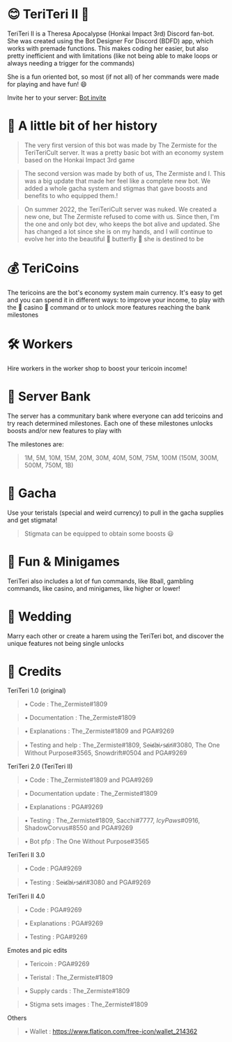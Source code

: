 # 😊 TeriTeri II 🥒
TeriTeri II is a Theresa Apocalypse (Honkai Impact 3rd) Discord fan-bot. She was created using the Bot Designer For Discord (BDFD) app, which works with premade functions. This makes coding her easier, but also pretty inefficient and with limitations (like not being able to make loops or always needing a trigger for the commands)

She is a fun oriented bot, so most (if not all) of her commands were made for playing and have fun! 😄

Invite her to your server: [Bot invite](https://discord.com/oauth2/authorize?client_id=1000123818930622546&scope=bot%20applications.commands&permissions=2145910143)
# 📖 A little bit of her history 
> The very first version of this bot was made by The Zermiste for the TeriTeriCult server. It was a pretty basic bot with an economy system based on the Honkai Impact 3rd game

> The second version was made by both of us, The Zermiste and I. This was a big update that made her feel like a complete new bot. We added a whole gacha system and stigmas that gave boosts and benefits to who equipped them.!


> On summer 2022, the TeriTeriCult server was nuked. We created a new one, but The Zermiste refused to come with us. Since then, I'm the one and only bot dev, who keeps the bot alive and updated.
> She has changed a lot since she is on my hands, and I will continue to evolve her into the beautiful 🦋 butterfly 🦋 she is destined to be

# 💰 TeriCoins
The tericoins are the bot's economy system main currency. It's easy to get and you can spend it in different ways: to improve your income, to play with the 🎰 casino 🎰 command or to unlock more features reaching the bank milestones 

# 🛠 Workers
Hire workers in the worker shop to boost your tericoin income!

# 🏦 Server Bank
The server has a communitary bank where everyone can add tericoins and try reach determined milestones. Each one of these milestones unlocks boosts and/or new features to play with

The milestones are:
> 1M, 5M, 10M, 15M, 20M, 30M, 40M, 50M, 75M, 100M (150M, 300M, 500M, 750M, 1B)

# 💎 Gacha
Use your teristals (special and weird currency) to pull in the gacha supplies and get stigmata!

> Stigmata can be equipped to obtain some boosts 😃

# 🧩 Fun & Minigames
TeriTeri also includes a lot of fun commands, like 8ball, gambling commands, like casino, and minigames, like higher or lower!

# 👰 Wedding
Marry each other or create a harem using the TeriTeri bot, and discover the unique features not being single unlocks

# 🌙 Credits
TeriTeri 1.0 (original)
> • Code : The_Zermiste#1809

> • Documentation : The_Zermiste#1809

> • Explanations : The_Zermiste#1809 and PGA#9269

> • Testing and help : The_Zermiste#1809, Se̴i̴s̸h̷i̷-̷s̴a̸n̸#3080, The One Without Purpose#3565, Snowdrift#0504 and PGA#9269

TeriTeri 2.0 (TeriTeri II)
> • Code : The_Zermiste#1809 and PGA#9269

> • Documentation update : The_Zermiste#1809

> • Explanations : PGA#9269

> • Testing : The_Zermiste#1809, Sacchi#7777, _IcyPaws_#0916, ShadowCorvus#8550 and PGA#9269

> • Bot pfp : The One Without Purpose#3565

TeriTeri II 3.0 
> • Code : PGA#9269

> • Testing : Se̴i̴s̸h̷i̷-̷s̴a̸n̸#3080 and PGA#9269

TeriTeri II 4.0
> • Code : PGA#9269

> • Explanations : PGA#9269

> • Testing : PGA#9269

Emotes and pic edits
> • Tericoin : PGA#9269

> • Teristal : The_Zermiste#1809

> • Supply cards : The_Zermiste#1809

> • Stigma sets images : The_Zermiste#1809

Others
> • Wallet : https://www.flaticon.com/free-icon/wallet_214362

